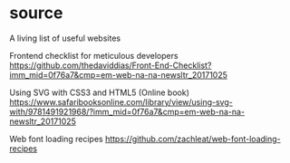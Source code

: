 # source
A living list of useful websites

Frontend checklist for meticulous developers
https://github.com/thedaviddias/Front-End-Checklist?imm_mid=0f76a7&cmp=em-web-na-na-newsltr_20171025


Using SVG with CSS3 and HTML5 (Online book)
https://www.safaribooksonline.com/library/view/using-svg-with/9781491921968/?imm_mid=0f76a7&cmp=em-web-na-na-newsltr_20171025

Web font loading recipes
https://github.com/zachleat/web-font-loading-recipes
